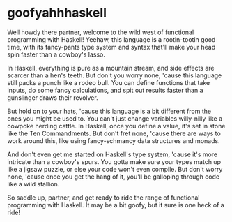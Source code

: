 # goofyahhhaskell

Well howdy there partner, welcome to the wild west of functional programming with Haskell! Yeehaw, this language is a rootin-tootin good time, with its fancy-pants type system and syntax that'll make your head spin faster than a cowboy's lasso.

In Haskell, everything is pure as a mountain stream, and side effects are scarcer than a hen's teeth. But don't you worry none, 'cause this language still packs a punch like a rodeo bull. You can define functions that take inputs, do some fancy calculations, and spit out results faster than a gunslinger draws their revolver.

But hold on to your hats, 'cause this language is a bit different from the ones you might be used to. You can't just change variables willy-nilly like a cowpoke herding cattle. In Haskell, once you define a value, it's set in stone like the Ten Commandments. But don't fret none, 'cause there are ways to work around this, like using fancy-schmancy data structures and monads.

And don't even get me started on Haskell's type system, 'cause it's more intricate than a cowboy's spurs. You gotta make sure your types match up like a jigsaw puzzle, or else your code won't even compile. But don't worry none, 'cause once you get the hang of it, you'll be galloping through code like a wild stallion.

So saddle up, partner, and get ready to ride the range of functional programming with Haskell. It may be a bit goofy, but it sure is one heck of a ride!
